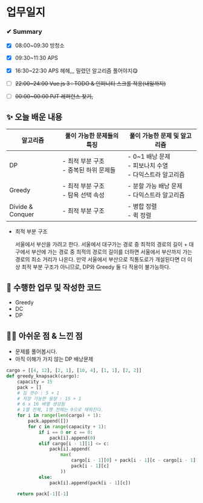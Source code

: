 # 업무일지

### ✔ Summary

- [x] 08:00~09:30 방청소
- [x] 09:30~11:30 APS
- [x] 16:30~22:30 APS 헤헤,,, 밀렸던 알고리즘 풀어야지😋
- [ ] ~~22:00~24:00 Vue.js 3 : TODO & 인피니티 스크롤 적용(내일까지)~~
- [ ] ~~00:00~00:00 PJT 레퍼런스 찾기,~~ 



## ✨ 오늘 배운 내용

| 알고리즘         | 풀이 가능한 문제들의 특징                  | 풀이 가능한 문제 및 알고리즘                                 |
| ---------------- | ------------------------------------------ | ------------------------------------------------------------ |
| DP               | - 최적 부분 구조<br />- 중복된 하위 문제들 | - 0~1 배낭 문제<br />- 피보나치 수열<br />- 다익스트라 알고리즘 |
| Greedy           | - 최적 부분 구조<br />- 탐욕 선택 속성     | - 분할 가능 배낭 문제<br />- 다익스트라 알고리즘             |
| Divide & Conquer | - 최적 부분 구조                           | - 병합 정렬<br />- 퀵 정렬                                   |

- 최적 부분 구조

  서울에서 부산을 가려고 한다. 서울에서 대구가는 경로 중 최적의 경로의 길이 + 대구에서 부산에 가는 경로 중 최적의 경로의 길이를 더하면 서울에서 부산까지 가는 경로의 최소 거리가 나온다. 만약 서울에서 부산으로 직통도로가 개설된다면 더 이상 최적 부분 구조가 아니므로, DP와 Greedy 둘 다 적용이 불가능하다.


## 👀 수행한 업무 및 작성한 코드

- Greedy
- DC
- DP



## 🐱‍💻 아쉬운 점 & 느낀 점

- 문제를 풀어봅시다.
- 아직 이해가 가지 않는 DP 배낭문제

```python
cargo = [[4, 12], [2, 1], [10, 4], [1, 1], [2, 2]]
def greedy_knapsack(cargo):
    capacity = 15
    pack = []
    # 짐 갯수 : 5 + 1
    # 저장 가능한 용량 : 15 + 1
    # 6 x 16 배열 생성됨
    # 1열 전체, 1행 전체는 0으로 채워진다.
    for i in range(len(cargo) + 1):
        pack.append([])
        for c in range(capacity + 1):
            if i == 0 or c == 0:
                pack[i].append(0)
            elif cargo[i - 1][1] <= c:
                pack[i].append(
                    max(
                        cargo[i - 1][0] + pack[i - 1][c - cargo[i - 1][1]],
                        pack[i - 1][c]
                    ))
            else:
                pack[i].append(pack[i - 1][c])
                
	return pack[-1][-1]
    
    
```



 

